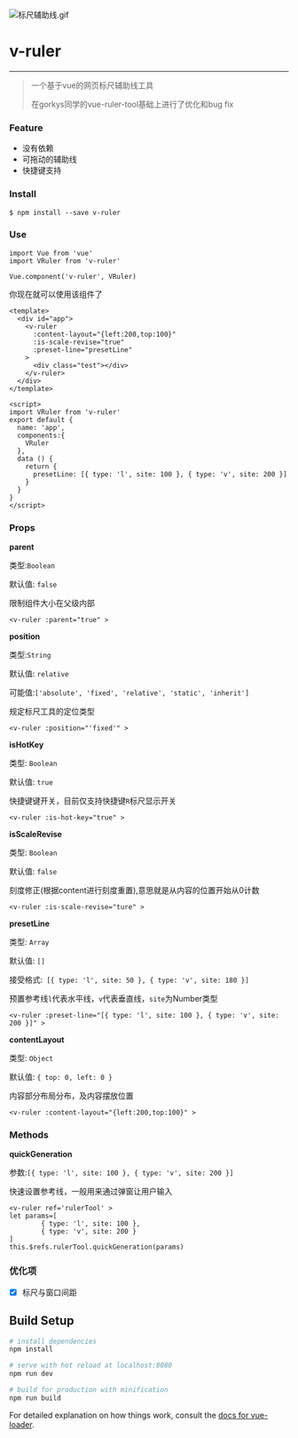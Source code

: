 ![标尺辅助线.gif](https://upload-images.jianshu.io/upload_images/12792466-b910b0ac21305c52.gif?imageMogr2/auto-orient/strip)
# v-ruler

---

> 一个基于vue的网页标尺辅助线工具
>
> 在gorkys同学的vue-ruler-tool基础上进行了优化和bug fix


### Feature
- 没有依赖
- 可拖动的辅助线
- 快捷键支持


### Install
```
$ npm install --save v-ruler
```

### Use
```
import Vue from 'vue'
import VRuler from 'v-ruler'

Vue.component('v-ruler', VRuler)
```
你现在就可以使用该组件了
```
<template>
  <div id="app">
    <v-ruler
      :content-layout="{left:200,top:100}"
      :is-scale-revise="true"
      :preset-line="presetLine"
    >
      <div class="test"></div>
    </v-ruler>
  </div>
</template>

<script>
import VRuler from 'v-ruler'
export default {
  name: 'app',
  components:{
    VRuler
  },
  data () {
    return {
      presetLine: [{ type: 'l', site: 100 }, { type: 'v', site: 200 }]
    }
  }
}
</script>
```
### Props
**parent**

类型:`Boolean`

默认值: `false`

限制组件大小在父级内部
```
<v-ruler :parent="true" >
```
**position**

类型:`String`

默认值: `relative`

可能值:`['absolute', 'fixed', 'relative', 'static', 'inherit']`

规定标尺工具的定位类型
```
<v-ruler :position="'fixed'" >
```
**isHotKey**

类型: `Boolean`

默认值: `true`

快捷键键开关，目前仅支持快捷键`R`标尺显示开关
```
<v-ruler :is-hot-key="true" >
```
**isScaleRevise**

类型: `Boolean`

默认值: `false`

刻度修正(根据content进行刻度重置),意思就是从内容的位置开始从0计数
```
<v-ruler :is-scale-revise="ture" >
```

**presetLine**

类型: `Array`

默认值: `[]`

接受格式:` [{ type: 'l', site: 50 }, { type: 'v', site: 180 }]`

预置参考线`l`代表水平线，`v`代表垂直线，`site`为Number类型
```
<v-ruler :preset-line="[{ type: 'l', site: 100 }, { type: 'v', site: 200 }]" >
```
**contentLayout**

类型: `Object`

默认值: `{ top: 0, left: 0 }`

内容部分布局分布，及内容摆放位置
```
<v-ruler :content-layout="{left:200,top:100}" >
```
### Methods

**quickGeneration**

参数:`[{ type: 'l', site: 100 }, { type: 'v', site: 200 }]`

快速设置参考线，一般用来通过弹窗让用户输入
```
<v-ruler ref='rulerTool' >
let params=[
        { type: 'l', site: 100 },
        { type: 'v', site: 200 }
]
this.$refs.rulerTool.quickGeneration(params)
```
### 优化项
- [x] 标尺与窗口间距
## Build Setup

``` bash
# install dependencies
npm install

# serve with hot reload at localhost:8080
npm run dev

# build for production with minification
npm run build
```

For detailed explanation on how things work, consult the [docs for vue-loader](http://vuejs.github.io/vue-loader).
